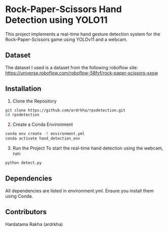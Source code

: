 
# Rock-Paper-Scissors Hand Detection using YOLO11

This project implements a real-time hand gesture detection system for the Rock-Paper-Scissors game using YOLOv11 and a webcam.




## Dataset

The dataset I used is a dataset from the following roboflow site:
https://universe.roboflow.com/roboflow-58fyf/rock-paper-scissors-sxsw
## Installation

1. Clone the Repository

```bash
git clone https://github.com/ardrkha/rpsdetection.git
cd rpsdetection
```
2. Create a Conda Environment

```bash
conda env create -f environment.yml
conda activate hand_detection_env
```
3. Run the Project
To start the real-time hand detection using the webcam, run:
```bash
python detect.py
```
## Dependencies

All dependencies are listed in environment.yml. Ensure you install them using Conda.
## Contributors

Hardatama Rakha (ardrkha)

